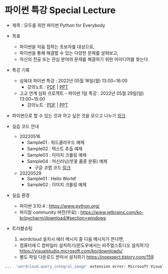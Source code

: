 # 파이썬 특강 Special Lecture

* 제목 : 모두를 위한 파이썬 Python for Everybody
* 목표
  - 파이썬을 처음 접하는 초보자를 대상으로,
  - 파이썬을 통해 해결할 수 있는 다양한 문제를 살펴보고, 
  - 자신의 전공 또는 관심 분야의 문제를 해결하기 위한 아이디어를 찾는다. 
* 특강 기록
  - 삼육대 파이썬 특강 : 2022년 05월 16일(월) 13:00~16:00
    - 강의노트 : [PDF](https://github.com/janggoons/python-sl/blob/main/20220516/python-sl-note_20220516.pdf) | [PPT](https://www.dropbox.com/s/e6unaqi6z30dkgm/python-sl-note_20220515.pptx?dl=0) 
  - 고교 연계 심화 프로젝트 - 파이썬 1일 특강 : 2022년 05월 29일(일) 13:00~15:00
    - 강의노트 : [PDF](https://github.com/janggoons/python-sl/blob/main/python-sl-note_20220515.pdf) | [PPT](https://www.dropbox.com/s/e6unaqi6z30dkgm/python-sl-note_20220515.pptx?dl=0)

* 파이썬으로 할 수 있는 것과 하고 싶은 것을 모으고 나누기 [링크](https://docs.google.com/forms/d/e/1FAIpQLScxwKCe0JtHGvnfxwnblOhpKiTRoZiqUeIYqoAVrPYftBXprg/viewform)

* 실습 코드 안내
  - 20220516 
    - Sample01 : 워드클라우드 예제
    - Sample02 : 텍스트 추출 예제 
    - Sample03 : 이미지 크롤링 예제
    - Sample04 : 머신러닝(붓꽃 품종 분류) 예제
      * 구글 코랩 코드 [링크](https://colab.research.google.com/drive/1p5raTiNEnUj7oFIA1K-p7uU6bqXmug8P?usp=sharing)
  - 20220529
    - Sample01 : Hello World!
    - Sample02 : 이미지 크롤링 예제
 
* 실습 환경
  - 파이썬 3.10.4 : https://www.python.org/
  - 파이참 community 버전(무료) : https://www.jetbrains.com/ko-kr/pycharm/download/#section=windows

* 트러블슈팅
  1. wordcloud 설치시 에러 메시지 중 다음 메시지가 뜬다면,
    - 컴퓨터에 C 컴파일러 설치하기(윈도우에서는 비주얼스튜디오 설치하기) https://visualstudio.microsoft.com/ko/downloads/
    - 별도 파일 다운로드 받아서 설치하기 https://noexpect.tistory.com/159
```python
...  'wordcloud.query_integral_image' extension error: Microsoft Visual C++ 14.0 is required. Get it with "Microsoft Visual C++ Build Tools": https://visualstudio.microsoft.com/downloads/ ...
```
  
